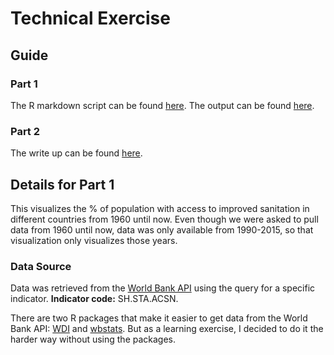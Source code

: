 # Technical Exercise

## Guide
### Part 1
The R markdown script can be found [here](part1.rmd).
The output can be found [here](https://l2nguyen.shinyapps.io/sanitation/).

### Part 2
The write up can be found [here](part2.md).

## Details for Part 1
This visualizes the % of population with access to improved sanitation in different countries from 1960 until now. Even though we were asked to pull data from 1960 until now, data was only available from 1990-2015, so that visualization only visualizes those years.

### Data Source
Data was retrieved from the [World Bank API](https://datahelpdesk.worldbank.org/knowledgebase/articles/898599-api-indicator-queries) using the query for a specific indicator. **Indicator code:** SH.STA.ACSN.

There are two R packages that make it easier to get data from the World Bank API: [WDI](https://github.com/vincentarelbundock/WDI) and [wbstats](https://github.com/GIST-ORNL/wbstats). But as a learning exercise, I decided to do it the harder way without using the packages.
